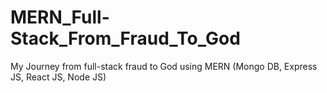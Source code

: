 # MERN_Full-Stack_From_Fraud_To_God
My Journey from full-stack fraud to God using MERN (Mongo DB, Express JS, React JS, Node JS)
